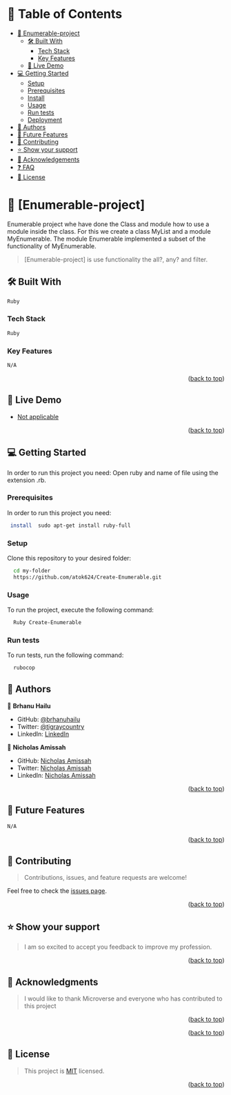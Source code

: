 
# 📗 Table of Contents

- [📖 Enumerable-project](#about-project)
  - [🛠 Built With](#built-with)
    - [Tech Stack](#tech-stack)
    - [Key Features](#key-features)
  - [🚀 Live Demo](#live-demo)
- [💻 Getting Started](#getting-started)
  - [Setup](#setup)
  - [Prerequisites](#prerequisites)
  - [Install](#install)
  - [Usage](#usage)
  - [Run tests](#run-tests)
  - [Deployment](#triangular_flag_on_post-deployment)
- [👥 Authors](#authors)
- [🔭 Future Features](#future-features)
- [🤝 Contributing](#contributing)
- [⭐️ Show your support](#support)
- [🙏 Acknowledgements](#acknowledgements)
- [❓ FAQ](#faq)
- [📝 License](#license)

<!-- PROJECT DESCRIPTION -->

# 📖 [Enumerable-project] <a name="about-project"></a>
Enumerable project whe have done the Class and module how to use a module inside the class. For this we create a class MyList and a module MyEnumerable. The module Enumerable implemented a subset of the functionality of MyEnumerable.
>[Enumerable-project] is use functionality the all?, any? and filter.

## 🛠 Built With <a name="built-with"></a>
```sh 
Ruby
```

### Tech Stack <a name="tech-stack"></a>
``` sh
Ruby
```

<!-- Features -->

### Key Features <a name="key-features"></a>

``` sh
N/A
```

<p align="right">(<a href="#readme-top">back to top</a>)</p>

<!-- LIVE DEMO -->

## 🚀 Live Demo <a name="live-demo"></a>

- [Not applicable]()

<p align="right">(<a href="#readme-top">back to top</a>)</p>

<!-- GETTING STARTED -->

## 💻 Getting Started <a name="getting-started"></a>

In order to run this project you need: Open ruby and name of file using the extension .rb.


### Prerequisites

In order to run this project you need:


```sh
 install  sudo apt-get install ruby-full 
```

### Setup

Clone this repository to your desired folder:


```sh
  cd my-folder
  https://github.com/atok624/Create-Enumerable.git
```


### Usage

To run the project, execute the following command:


```sh
  Ruby Create-Enumerable
```


### Run tests

To run tests, run the following command:
```sh
  rubocop
```


<!-- AUTHORS -->

## 👥 Authors <a name="authors"></a>

👤 **Brhanu Hailu**

- GitHub: [@brhanuhailu](https://github.com/brhanuhailu)
- Twitter: [@tigraycountry](https://twitter.com/TigrayCountry)
- LinkedIn: [LinkedIn](https://www.linkedin.com/in/brhanu-hailu-85578a246/)

👤 **Nicholas Amissah**

- GitHub: [Nicholas Amissah](https://github.com/atok624)
- Twitter: [Nicholas Amissah](https://twitter.com/MysticalAmissah)
- LinkedIn: [Nicholas Amissah](https://twitter.com/MysticalAmissah)


<p align="right">(<a href="#readme-top">back to top</a>)</p>

<!-- FUTURE FEATURES -->

## 🔭 Future Features <a name="future-features"></a>

``` sh
N/A
```

<p align="right">(<a href="#readme-top">back to top</a>)</p>

<!-- CONTRIBUTING -->

## 🤝 Contributing <a name="contributing"></a>

>Contributions, issues, and feature requests are welcome!

Feel free to check the [issues page](https://github.com/atok624/Create-Enumerable.git/issues).

<p align="right">(<a href="#readme-top">back to top</a>)</p>

<!-- SUPPORT -->

## ⭐️ Show your support <a name="support"></a>

> I am  so excited to accept you feedback to improve my profession.

<p align="right">(<a href="#readme-top">back to top</a>)</p>

<!-- ACKNOWLEDGEMENTS -->

## 🙏 Acknowledgments <a name="acknowledgements"></a>

>I would like to thank Microverse and everyone who has contributed to this project

<p align="right">(<a href="#readme-top">back to top</a>)</p>

<!-- FAQ (optional) -->


<p align="right">(<a href="#readme-top">back to top</a>)</p>

<!-- LICENSE -->

## 📝 License <a name="license"></a>

>This project is [MIT](https://github.com/atok624/Create-Enumerable/blob/dev/LICENSE) licensed.


<p align="right">(<a href="#readme-top">back to top</a>)</p>